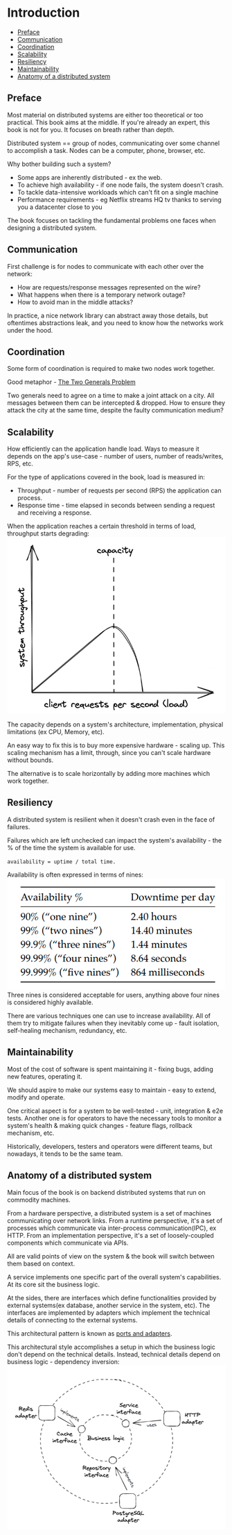 # Introduction

- [Preface](#preface)
- [Communication](#communication)
- [Coordination](#coordination)
- [Scalability](#scalability)
- [Resiliency](#resiliency)
- [Maintainability](#maintainability)
- [Anatomy of a distributed system](#anatomy-of-a-distributed-system)

## Preface

Most material on distributed systems are either too theoretical or too practical. This book aims at the middle. 
If you're already an expert, this book is not for you. It focuses on breath rather than depth.

Distributed system == group of nodes, communicating over some channel to accomplish a task. Nodes can be a computer, phone, browser, etc.

Why bother building such a system?
* Some apps are inherently distributed - ex the web.
* To achieve high availability - if one node fails, the system doesn't crash.
* To tackle data-intensive workloads which can't fit on a single machine
* Performance requirements - eg Netflix streams HQ tv thanks to serving you a datacenter close to you

The book focuses on tackling the fundamental problems one faces when designing a distributed system.

## Communication

First challenge is for nodes to communicate with each other over the network:
* How are requests/response messages represented on the wire?
* What happens when there is a temporary network outage?
* How to avoid man in the middle attacks?

In practice, a nice network library can abstract away those details, but oftentimes abstractions leak, and you need to know how the networks work under the hood.
## Coordination

Some form of coordination is required to make two nodes work together.

Good metaphor - <a href="https://en.wikipedia.org/wiki/Two_Generals%27_Problem">The Two Generals Problem</a>

Two generals need to agree on a time to make a joint attack on a city. All messages between them can be intercepted & dropped. How to ensure they attack the city at the same time, despite the faulty communication medium?
## Scalability

How efficiently can the application handle load. Ways to measure it depends on the app's use-case - number of users, number of reads/writes, RPS, etc.

For the type of applications covered in the book, load is measured in:
* Throughput - number of requests per second (RPS) the application can process.
* Response time - time elapsed in seconds between sending a request and receiving a response.

When the application reaches a certain threshold in terms of load, throughput starts degrading:
<img src="images/app-capacity.png">

The capacity depends on a system's architecture, implementation, physical limitations (ex CPU, Memory, etc).

An easy way to fix this is to buy more expensive hardware - scaling up. This scaling mechanism has a limit, through, since you can't scale hardware without bounds.

The alternative is to scale horizontally by adding more machines which work together.

## Resiliency

A distributed system is resilient when it doesn't crash even in the face of failures.

Failures which are left unchecked can impact the system's availability - the % of the time the system is available for use.

`availability = uptime / total time.`

Availability is often expressed in terms of nines:
<img src="images/availability-nines.png">
Three nines is considered acceptable for users, anything above four nines is considered highly available.

There are various techniques one can use to increase availability. All of them try to mitigate failures when they inevitably come up - fault isolation, self-healing mechanism, redundancy, etc.

## Maintainability
Most of the cost of software is spent maintaining it - fixing bugs, adding new features, operating it.

We should aspire to make our systems easy to maintain - easy to extend, modify and operate.

One critical aspect is for a system to be well-tested - unit, integration & e2e tests. Another one is for operators to have the necessary tools to monitor a system's health & making quick changes - feature flags, rollback mechanism, etc.

Historically, developers, testers and operators were different teams, but nowadays, it tends to be the same team.

## Anatomy of a distributed system
Main focus of the book is on backend distributed systems that run on commodity machines.

From a hardware perspective, a distributed system is a set of machines communicating  over network links. From a runtime perspective, it's a set of processes which communicate via inter-process communication(IPC), ex HTTP. From an implementation perspective, it's a set of loosely-coupled components which communicate via APIs.

All are valid points of view on the system & the book will switch between them based on context.

A service implements one specific part of the overall system's capabilities. At its core sit the business logic.

At the sides, there are interfaces which define functionalities provided by external systems(ex database, another service in the system, etc). The interfaces are implemented by adapters which implement the technical details of connecting to the external systems.

This architectural pattern is known as <a href="http://wiki.c2.com/?PortsAndAdaptersArchitecture">ports and adapters</a>.

This architectural style accomplishes a setup in which the business logic don't depend on the technical details. Instead, technical details depend on business logic - dependency inversion:
<img src="images/ports-and-adapters.png">